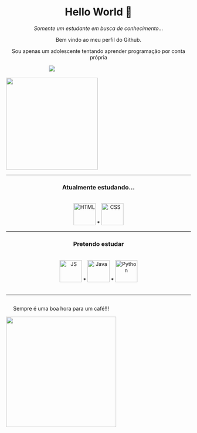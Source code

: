 <h1 align = "center">Hello World 👋</h1>

<p align = "center"><i>Somente um estudante em busca de conhecimento...</i>

<p align = "center">Bem vindo ao meu perfil do Github.

<p align = "center">Sou apenas um adolescente tentando aprender programação por conta própria
</p>

<div style = "display: inline-block" align = "center">
  <a href = "https://github.com/Dann074">
    <img align = "center" src = "https://github-readme-stats.vercel.app/api?username=Dann074&show_icons=true&theme=material-palenight"><br>
  </a>
  <br>
  <img align = "rigth" width = "250" src = "https://c.tenor.com/3n4HIgnnvpYAAAAC/anime-anime-boy.gif">
</div>

<div style = "disply: inline-block" align = "center">
  <hr>
  <h3> Atualmente estudando... </h3><br>
  <img alt = "HTML" width = "60" height = "60" src = "https://cdn.jsdelivr.net/gh/devicons/devicon/icons/html5/html5-original.svg">
  <b>*</b>
  <img alt = "CSS" width = "60" height = "60" src = "https://cdn.jsdelivr.net/gh/devicons/devicon/icons/css3/css3-original.svg">
  <br>
  <hr>
  <h3> Pretendo estudar</h3><br>
  <img alt = "JS" width = "60" height = "60" src = "https://cdn.jsdelivr.net/gh/devicons/devicon/icons/javascript/javascript-original.svg">
  <b>*</b>
  <img alt = "Java" width = "60" height = "60" src = "https://cdn.jsdelivr.net/gh/devicons/devicon/icons/java/java-original.svg">
  <b>*</b>
  <img alt = "Python" width = "60" height = "60" src = "https://cdn.iconscout.com/icon/free/png-256/python-3521655-2945099.png">
 </div>
 <br>
  <hr>
 <div style = "display: inline-block" align = "center">
  <p>Sempre é uma boa hora para um café!!!</p>
  <img width = "300" src = "https://acegif.com/wp-content/gifs/coffee-88.gif">
